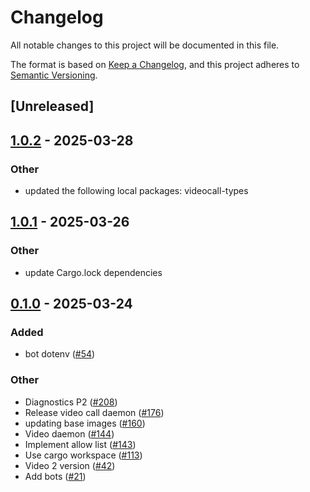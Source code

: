# Changelog

All notable changes to this project will be documented in this file.

The format is based on [Keep a Changelog](https://keepachangelog.com/en/1.0.0/),
and this project adheres to [Semantic Versioning](https://semver.org/spec/v2.0.0.html).

## [Unreleased]

## [1.0.2](https://github.com/security-union/videocall-rs/compare/bot-v1.0.1...bot-v1.0.2) - 2025-03-28

### Other

- updated the following local packages: videocall-types

## [1.0.1](https://github.com/security-union/videocall-rs/compare/bot-v1.0.0...bot-v1.0.1) - 2025-03-26

### Other

- update Cargo.lock dependencies

## [0.1.0](https://github.com/security-union/videocall-rs/releases/tag/bot-v0.1.0) - 2025-03-24

### Added

- bot dotenv ([#54](https://github.com/security-union/videocall-rs/pull/54))

### Other

- Diagnostics P2 ([#208](https://github.com/security-union/videocall-rs/pull/208))
- Release video call daemon ([#176](https://github.com/security-union/videocall-rs/pull/176))
- updating base images ([#160](https://github.com/security-union/videocall-rs/pull/160))
- Video daemon ([#144](https://github.com/security-union/videocall-rs/pull/144))
- Implement allow list ([#143](https://github.com/security-union/videocall-rs/pull/143))
- Use cargo workspace ([#113](https://github.com/security-union/videocall-rs/pull/113))
- Video 2 version ([#42](https://github.com/security-union/videocall-rs/pull/42))
- Add bots ([#21](https://github.com/security-union/videocall-rs/pull/21))
